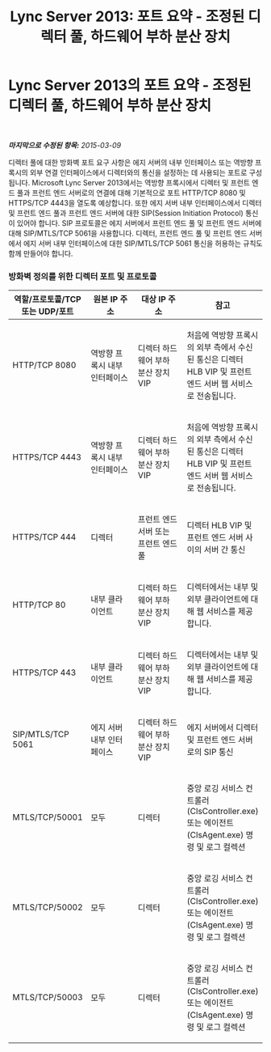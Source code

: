 ﻿---
title: 'Lync Server 2013: 포트 요약 - 조정된 디렉터 풀, 하드웨어 부하 분산 장치'
TOCTitle: 포트 요약 - 조정된 디렉터 풀, 하드웨어 부하 분산 장치
ms:assetid: 6ae2f4ac-5b64-4e45-8253-133308f5812d
ms:mtpsurl: https://technet.microsoft.com/ko-kr/library/JJ204983(v=OCS.15)
ms:contentKeyID: 49303940
ms.date: 08/24/2015
mtps_version: v=OCS.15
ms.translationtype: HT
---

# Lync Server 2013의 포트 요약 - 조정된 디렉터 풀, 하드웨어 부하 분산 장치

 

_**마지막으로 수정된 항목:** 2015-03-09_

디렉터 풀에 대한 방화벽 포트 요구 사항은 에지 서버의 내부 인터페이스 또는 역방향 프록시의 외부 연결 인터페이스에서 디렉터와의 통신을 설정하는 데 사용되는 포트로 구성됩니다. Microsoft Lync Server 2013에서는 역방향 프록시에서 디렉터 및 프런트 엔드 풀과 프런트 엔드 서버로의 연결에 대해 기본적으로 포트 HTTP/TCP 8080 및 HTTPS/TCP 4443을 열도록 예상합니다. 또한 에지 서버 내부 인터페이스에서 디렉터 및 프런트 엔드 풀과 프런트 엔드 서버에 대한 SIP(Session Initiation Protocol) 통신이 있어야 합니다. SIP 프로토콜은 에지 서버에서 프런트 엔드 풀 및 프런트 엔드 서버에 대해 SIP/MTLS/TCP 5061을 사용합니다. 디렉터, 프런트 엔드 풀 및 프런트 엔드 서버에서 에지 서버 내부 인터페이스에 대한 SIP/MTLS/TCP 5061 통신을 허용하는 규칙도 함께 만들어야 합니다.

### 방화벽 정의를 위한 디렉터 포트 및 프로토콜

<table>
<colgroup>
<col style="width: 25%" />
<col style="width: 25%" />
<col style="width: 25%" />
<col style="width: 25%" />
</colgroup>
<thead>
<tr class="header">
<th>역할/프로토콜/TCP 또는 UDP/포트</th>
<th>원본 IP 주소</th>
<th>대상 IP 주소</th>
<th>참고</th>
</tr>
</thead>
<tbody>
<tr class="odd">
<td><p>HTTP/TCP 8080</p></td>
<td><p>역방향 프록시 내부 인터페이스</p></td>
<td><p>디렉터 하드웨어 부하 분산 장치 VIP</p></td>
<td><p>처음에 역방향 프록시의 외부 측에서 수신된 통신은 디렉터 HLB VIP 및 프런트 엔드 서버 웹 서비스로 전송됩니다.</p></td>
</tr>
<tr class="even">
<td><p>HTTPS/TCP 4443</p></td>
<td><p>역방향 프록시 내부 인터페이스</p></td>
<td><p>디렉터 하드웨어 부하 분산 장치 VIP</p></td>
<td><p>처음에 역방향 프록시의 외부 측에서 수신된 통신은 디렉터 HLB VIP 및 프런트 엔드 서버 웹 서비스로 전송됩니다.</p></td>
</tr>
<tr class="odd">
<td><p>HTTPS/TCP 444</p></td>
<td><p>디렉터</p></td>
<td><p>프런트 엔드 서버 또는 프런트 엔드 풀</p></td>
<td><p>디렉터 HLB VIP 및 프런트 엔드 서버 사이의 서버 간 통신</p></td>
</tr>
<tr class="even">
<td><p>HTTP/TCP 80</p></td>
<td><p>내부 클라이언트</p></td>
<td><p>디렉터 하드웨어 부하 분산 장치 VIP</p></td>
<td><p>디렉터에서는 내부 및 외부 클라이언트에 대해 웹 서비스를 제공합니다.</p></td>
</tr>
<tr class="odd">
<td><p>HTTPS/TCP 443</p></td>
<td><p>내부 클라이언트</p></td>
<td><p>디렉터 하드웨어 부하 분산 장치 VIP</p></td>
<td><p>디렉터에서는 내부 및 외부 클라이언트에 대해 웹 서비스를 제공합니다.</p></td>
</tr>
<tr class="even">
<td><p>SIP/MTLS/TCP 5061</p></td>
<td><p>에지 서버 내부 인터페이스</p></td>
<td><p>디렉터 하드웨어 부하 분산 장치 VIP</p></td>
<td><p>에지 서버에서 디렉터 및 프런트 엔드 서버로의 SIP 통신</p></td>
</tr>
<tr class="odd">
<td><p>MTLS/TCP/50001</p></td>
<td><p>모두</p></td>
<td><p>디렉터</p></td>
<td><p>중앙 로깅 서비스 컨트롤러(ClsController.exe) 또는 에이전트(ClsAgent.exe) 명령 및 로그 컬렉션</p></td>
</tr>
<tr class="even">
<td><p>MTLS/TCP/50002</p></td>
<td><p>모두</p></td>
<td><p>디렉터</p></td>
<td><p>중앙 로깅 서비스 컨트롤러(ClsController.exe) 또는 에이전트(ClsAgent.exe) 명령 및 로그 컬렉션</p></td>
</tr>
<tr class="odd">
<td><p>MTLS/TCP/50003</p></td>
<td><p>모두</p></td>
<td><p>디렉터</p></td>
<td><p>중앙 로깅 서비스 컨트롤러(ClsController.exe) 또는 에이전트(ClsAgent.exe) 명령 및 로그 컬렉션</p></td>
</tr>
</tbody>
</table>

